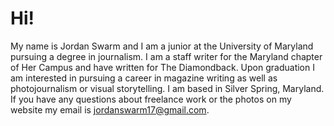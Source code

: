 
# Hi!

My name is Jordan Swarm and I am a junior at the University of Maryland pursuing a degree in journalism. I am a staff writer for the Maryland chapter of Her Campus and have written for The Diamondback. Upon graduation I am interested in pursuing a career in magazine writing as well as photojournalism or visual storytelling. I am based in Silver Spring, Maryland. If you have any questions about freelance work or the photos on my website my email is jordanswarm17@gmail.com. 
